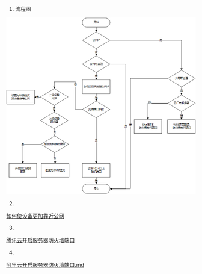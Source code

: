 
 1. 流程图
 
 ![流程图](./figs/public_ip.png)
 
 2. 
 [如何使设备更加靠近公网](https://github.com/OpenFog/guide/blob/master/%E5%A6%82%E4%BD%95%E4%BD%BF%E8%AE%BE%E5%A4%87%E6%9B%B4%E5%8A%A0%E9%9D%A0%E8%BF%91%E5%85%AC%E7%BD%91.md)

 3. 
 [腾讯云开启服务器防火墙端口](https://github.com/OpenFog/guide/blob/master/%E8%85%BE%E8%AE%AF%E4%BA%91%E5%BC%80%E5%90%AF%E6%9C%8D%E5%8A%A1%E5%99%A8%E9%98%B2%E7%81%AB%E5%A2%99%E7%AB%AF%E5%8F%A3.md)
 
 4. 
 [阿里云开启服务器防火墙端口.md](https://github.com/OpenFog/guide/blob/master/%E9%98%BF%E9%87%8C%E4%BA%91%E5%BC%80%E5%90%AF%E6%9C%8D%E5%8A%A1%E5%99%A8%E9%98%B2%E7%81%AB%E5%A2%99%E7%AB%AF%E5%8F%A3.md)
